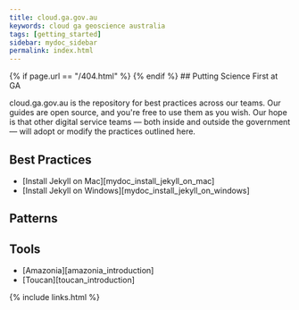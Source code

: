 ```yaml
---
title: cloud.ga.gov.au
keywords: cloud ga geoscience australia
tags: [getting_started]
sidebar: mydoc_sidebar
permalink: index.html
---
```

<!DOCTYPE html>
<head> 
     {% if page.url == "/404.html" %} 
         <meta http-equiv="refresh" content="5; url=/"> 
     {% endif %} 
</head> 


<body>
## Putting Science First at GA

cloud.ga.gov.au is the repository for best practices across our teams. Our guides are open source, and you're free to use them as you wish. Our hope is that other digital service teams — both inside and outside the government — will adopt or modify the practices outlined here.

## Best Practices

* [Install Jekyll on Mac][mydoc_install_jekyll_on_mac]
* [Install Jekyll on Windows][mydoc_install_jekyll_on_windows]

## Patterns

## Tools

* [Amazonia][amazonia_introduction]
* [Toucan][toucan_introduction]

{% include links.html %}

</body>
